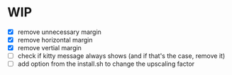 # WIP

- [x] remove unnecessary margin
- [x] remove horizontal margin
- [x] remove vertial margin
- [ ] check if kitty message always shows (and if that's the case, remove it)
- [ ] add option from the install.sh to change the upscaling factor
